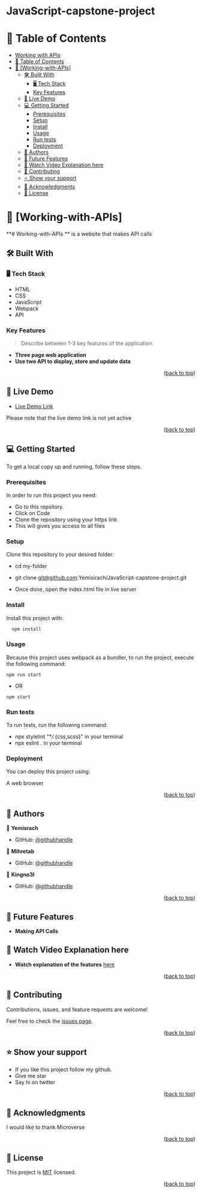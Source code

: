 # JavaScript-capstone-project

# 📗 Table of Contents

- [Working with APIs](#working-with-apis)
- [📗 Table of Contents](#-table-of-contents)
- [📖 \[Working-with-APIs\] ](#-working-with-apis-)
  - [🛠 Built With ](#-built-with-)
    - [🖥️ Tech Stack ](#️-tech-stack-)
    - [Key Features ](#key-features-)
  - [🚀 Live Demo ](#-live-demo-)
  - [💻 Getting Started ](#-getting-started-)
    - [Prerequisites](#prerequisites)
    - [Setup](#setup)
    - [Install](#install)
    - [Usage](#usage)
    - [Run tests](#run-tests)
    - [Deployment](#deployment)
  - [👥 Authors ](#-authors-)
  - [🔭 Future Features ](#-future-features-)
  - [🔭 Watch Video Explanation here ](#-watch-video-explanation-here-)
  - [🤝 Contributing ](#-contributing-)
  - [⭐️ Show your support ](#️-show-your-support-)
  - [🙏 Acknowledgments ](#-acknowledgments-)
  - [📝 License ](#-license-)

# 📖 [Working-with-APIs] <a name="about-project"></a>

**# Working-with-APIs ** is a website that makes API calls

## 🛠 Built With <a name="HTML"></a>

### 🖥️ Tech Stack <a name="CSS"></a>

- HTML
- CSS
- JavaScript
- Webpack
- API

### Key Features <a name="Mobile Version of Portfolio"></a>

> Describe between 1-3 key features of the application.

- **Three page web application**
- **Use two API to display, store and update data**

<p align="right">(<a href="#readme-top">back to top</a>)</p>

## 🚀 Live Demo <a name="live-demo"></a>

- [Live Demo Link]()

Please note that the live demo link is not yet active

<p align="right">(<a href="#readme-top">back to top</a>)</p>

## 💻 Getting Started <a name="getting-started"></a>

To get a local copy up and running, follow these steps.

### Prerequisites

In order to run this project you need:

- Go to this repsitory.
- Click on Code
- Clone the repository using your https link
- This will gives you access to all files

### Setup

Clone this repository to your desired folder:

- cd my-folder

- git clone git@github.com:Yemisirach/JavaScript-capstone-project.git

- Once done, open the index.html file in live server

### Install

Install this project with:

```sh
  npm install
```

### Usage

Because this project uses webpack as a bundler, to run the project, execute the following command:

<code>npm run start</code>

- OR

<code>npm start</code>

### Run tests

To run tests, run the following command:

- npx stylelint "\*_/_.{css,scss}" in your terminal
- npx eslint . in your terminal

### Deployment

You can deploy this project using:

A web browser

<p align="right">(<a href="#readme-top">back to top</a>)</p>

## 👥 Authors <a name="authors"></a>

👤 **Yemisrach**

- GitHub: [@githubhandle](https://github.com/Yemisirach)

👤 **Mihretab**

- GitHub: [@githubhandle](https://github.com/damenam)

👤 **Kingno3l**

- GitHub: [@githubhandle](https://github.com/kingno3l)


<p align="right">(<a href="#readme-top">back to top</a>)</p>

## 🔭 Future Features <a name="future-features"></a>

- **Making API Calls**

## 🔭 Watch Video Explanation here <a name="video-demo"></a>

- **Watch explanation of the features** [here]()

<p align="right">(<a href="#readme-top">back to top</a>)</p>

## 🤝 Contributing <a name="contributing"></a>

Contributions, issues, and feature requests are welcome!

Feel free to check the [issues page](https://github.com/Yemisirach/JavaScript-capstone-project/issues).

<p align="right">(<a href="#readme-top">back to top</a>)</p>

## ⭐️ Show your support <a name="support"></a>

- If you like this project follow my github.
- Give me star
- Say hi on twitter

<p align="right">(<a href="#readme-top">back to top</a>)</p>

## 🙏 Acknowledgments <a name="acknowledgements"></a>

I would like to thank Microverse

<p align="right">(<a href="#readme-top">back to top</a>)</p>

## 📝 License <a name="license"></a>

This project is [MIT](https://github.com/Yemisirach/JavaScript-capstone-project/blob/add-license-1/License) licensed.

<p align="right">(<a href="#readme-top">back to top</a>)</p>
